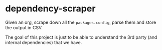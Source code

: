 # dependency-scraper

Given an org, scrape down all the `packages.config`, parse them and store the output in CSV.

The goal of this project is just to be able to understand the 3rd party (and internal dependencies) that we have.

